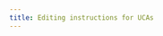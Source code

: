 ```yaml
---
title: Editing instructions for UCAs
---
```


<!-- this is a comment, it is only visible when editing this markdown document -->

<!-- to add images to this document:

1. add image under img/ directory
2. refer to it using the following syntax:

   !["image description here"](img/image_filename.png)

   the exclamation in front is important.

   If you "preview" the markdown in github editor, images may not display in the preview.
   This is not a concern, just make sure the path to image is correct.

-->

